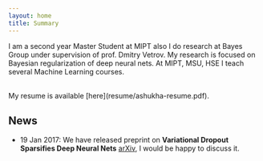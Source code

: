 ```yaml
---
layout: home
title: Summary
---
```


I am a second year Master Student at MIPT also I do research at Bayes Group under supervision of prof. Dmitry Vetrov. My research is focused on Bayesian regularization of deep neural nets. At MIPT, MSU, HSE I teach several Machine Learning courses. 

<br />
My resume is available [here](resume/ashukha-resume.pdf).

## News 
- 19 Jan 2017: We have released preprint on **Variational Dropout Sparsifies Deep Neural Nets**  [arXiv](https://arxiv.org/abs/1701.05369), I would be happy to discuss it.
